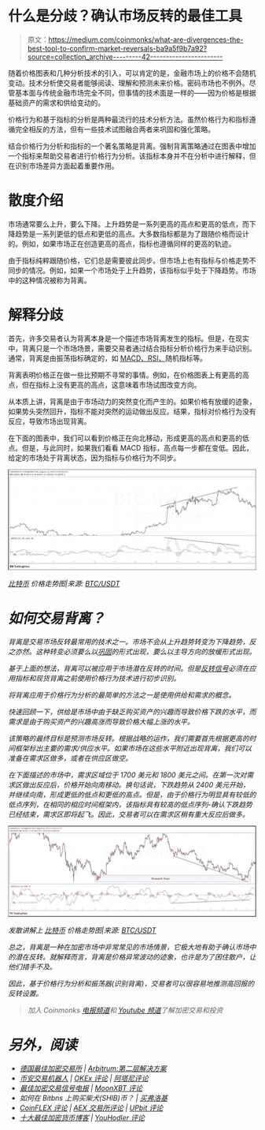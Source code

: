 # 什么是分歧？确认市场反转的最佳工具

> 原文：<https://medium.com/coinmonks/what-are-divergences-the-best-tool-to-confirm-market-reversals-ba9a5f9b7a92?source=collection_archive---------42----------------------->

随着价格图表和几种分析技术的引入，可以肯定的是，金融市场上的价格不会随机变动。技术分析使交易者能够阅读、理解和预测未来价格。密码市场也不例外。尽管基本面与传统金融市场完全不同，但事情的技术面是一样的——因为价格是根据基础资产的需求和供给变动的。

价格行为和基于指标的分析是两种最流行的技术分析方法。虽然价格行为和指标遵循完全相反的方法，但有一些技术试图融合两者来巩固和强化策略。

结合价格行为分析和指标的一个著名策略是背离。强制背离策略通过在图表中增加一个指标来帮助交易者进行价格行为分析。该指标本身并不在分析中进行解释，但在识别市场差异方面起着重要作用。

# 散度介绍

市场通常要么上升，要么下降。上升趋势是一系列更高的高点和更高的低点，而下降趋势是一系列更低的低点和更低的高点。大多数指标都是为了跟随价格而设计的。例如，如果市场正在创造更高的高点，指标也遵循同样的更高的轨迹。

由于指标纯粹跟随价格，它们总是需要彼此同步。但市场上也有指标与价格走势不同步的情况。例如，如果一个市场处于上升趋势，该指标似乎处于下降趋势。市场中的这种情况被称为背离。

# 解释分歧

首先，许多交易者认为背离本身是一个描述市场背离发生的指标。但是，在现实中，背离只是一个市场场景，需要交易者通过结合指标分析价格行为来手动识别。通常，背离是由振荡指标确定的，如 [MACD、RSI、](https://steemit.com/cryptocurrency/@cryptolume/kucoin-trading-tool-rsi-macd-desktop-push-notification-alerts)随机指标等。

背离表明价格正在做一些比预期不寻常的事情。例如，在价格图表上有更高的高点，但在指标上没有更高的高点，这意味着市场试图改变方向。

从本质上讲，背离是由于市场动力的突然变化而产生的。如果价格有放缓的迹象，如果势头突然回升，指标不能对突然的运动做出反应。结果，指标对价格行为没有反应，导致市场出现背离。

在下面的图表中，我们可以看到价格正在向北移动，形成更高的高点和更高的低点。但是，与此同时，如果我们看看 MACD 指标，高点每一步都在变低。因此，给定的市场处于背离状态，因为指标与价格行为不同步。

![](img/ff7764b36b80d788b0ab222d16687ba7.png)

*[*比特币*](https://www.kucoin.com/blog/what-is-bitcoin-and-how-does-it-work) *价格走势图|来源:* [*BTC/USDT*](https://trade.kucoin.com/BTC-USDT)*

# *如何交易背离？*

*背离是交易市场反转最常用的技术之一。市场不会从上升趋势转变为下降趋势，反之亦然。这种转变必须要么以[巩固](https://www.kucoin.com/blog/top-trading-strategies-for-stagnating-and-ranging-markets)的形式出现，要么以主导方向的放缓形式出现。*

*基于上面的想法，背离可以被应用于市场潜在反转的时间。但是[反转信号](https://www.kucoin.com/blog/undertsanding-different-candlestick-patterns-while-trading-cryptos-part-ii)必须在应用指标和现货背离之前使用价格行为技术进行初步识别。*

*将背离应用于价格行为分析的最简单的方法之一是使用供给和需求的概念。*

*快速回顾一下，供给是市场中由于缺乏购买资产的兴趣而导致价格下跌的水平，而需求是由于购买资产的兴趣高涨而导致价格大幅上涨的水平。*

*该策略的最终目标是预测市场反转。根据战略的运作，我们需要首先根据更高的时间框架标出主要的需求/供应水平。如果市场在这些水平附近出现背离，我们可以准备在需求区做多，或者在供应区做空。*

*在下面描述的市场中，需求区域位于 1700 美元和 1800 美元之间。在第一次对需求区做出反应后，价格开始向南移动。换句话说，下跌趋势从 2400 美元开始，并继续向南，形成更低的低点和更低的高点。但是，由于价格行为明显具有较低的低点序列，在相同的相应时间框架内，该指标具有较高的低点序列-确认下跌趋势已经结束，需求区即将起飞。因此，交易者可以在需求区稍有重大反应后做多。*

*![](img/606ae03901c5fac887a39d882c8444ee.png)*

**发散讲解上* [*比特币*](https://www.kucoin.com/blog/everything-you-need-to-know-about-bitcoin-halving) *价格走势图|来源:* [*BTC/USDT*](https://trade.kucoin.com/BTC-USDT)*

*总之，背离是一种在加密市场中非常常见的市场情景，它极大地有助于确认市场中的潜在反转。就解释而言，背离是价格异常波动的迹象，也许是为了困住散户，让他们措手不及。*

*因此，基于价格行为分析和振荡器(识别背离)，交易者可以很容易地推测高回报的反转设置。*

> *加入 Coinmonks [电报频道](https://t.me/coincodecap)和 [Youtube 频道](https://www.youtube.com/c/coinmonks/videos)了解加密交易和投资*

# *另外，阅读*

*   *[德国最佳加密交易所](https://coincodecap.com/crypto-exchanges-in-germany) | [Arbitrum:第二层解决方案](https://coincodecap.com/arbitrum)*
*   *[币安交易机器人](/coinmonks/binance-trading-bots-d0d57bb62c4c) | [OKEx 评论](/coinmonks/okex-review-6b369304110f) | [阿塔尼评论](https://coincodecap.com/atani-review)*
*   *[最佳加密交易信号电报](/coinmonks/best-crypto-signals-telegram-5785cdbc4b2b) | [MoonXBT 评论](/coinmonks/moonxbt-review-6e4ab26d037)*
*   *如何在 Bitbns 上购买柴犬(SHIB)币？ | [买弗洛基](https://coincodecap.com/buy-floki-inu-token)*
*   *[CoinFLEX 评论](https://coincodecap.com/coinflex-review) | [AEX 交易所评论](https://coincodecap.com/aex-exchange-review) | [UPbit 评论](https://coincodecap.com/upbit-review)*
*   *[十大最佳加密货币博客](https://coincodecap.com/best-cryptocurrency-blogs) | [YouHodler 评论](https://coincodecap.com/youhodler-review)*